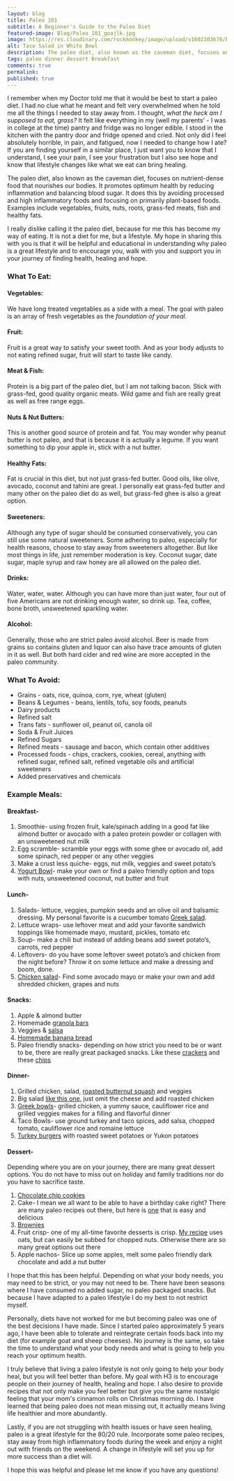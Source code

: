 ```yaml
---
layout: blog
title: Paleo 101
subtitle: A Beginner's Guide to the Paleo Diet
featured-image: Blog/Paleo_101_goajlk.jpg
image: https://res.cloudinary.com/rockmonkey/image/upload/v1602103678/Blog/Paleo_101_goajlk.jpg
alt: Taco Salad in White Bowl
description: The paleo diet, also known as the caveman diet, focuses on nutrient-dense food that nourishes our bodies. It promotes optimum health by reducing inflammation and balancing blood sugar.
tags: paleo dinner dessert Breakfast
comments: true
permalink:
published: true
---
```

I remember when my Doctor told me that it would be best to start a paleo diet. I had no clue what he meant and felt very overwhelmed when he told me all the things I needed to stay away from. I thought, *what the heck am I supposed to eat, grass?*
It felt like everything in my (well my parents’ - I was in college at the time) pantry and fridge was no longer edible. I stood in the kitchen with the pantry door and fridge opened and cried. Not only did I feel absolutely horrible, in pain, and fatigued, now I needed to change how I ate?
If you are finding yourself in a similar place, I just want you to know that I understand, I see your pain, I see your frustration but I also see hope and know that lifestyle changes like what we eat can bring healing.

The paleo diet, also known as the caveman diet, focuses on nutrient-dense food that nourishes our bodies. It promotes optimum health by reducing inflammation and balancing blood sugar. It does this by avoiding processed and high inflammatory foods and focusing on primarily plant-based foods. Examples include vegetables, fruits, nuts, roots, grass-fed meats, fish and healthy fats.

I really dislike calling it the paleo diet, because for me this has become my way of eating. It is not a diet for me, but a lifestyle. My hope in sharing this with you is that it will be helpful and educational in understanding why paleo is a great lifestyle and to encourage you, walk with you and support you in your journey of finding health, healing and hope.

### What To Eat:

#### Vegetables:
We have long treated vegetables as a side with a meal. The goal with paleo is an array of fresh vegetables as the *foundation of your meal*.

#### Fruit:
Fruit is a great way to satisfy your sweet tooth. And as your body adjusts to not eating refined sugar, fruit will start to taste like candy.

#### Meat & Fish:
Protein is a big part of the paleo diet, but I am not talking bacon. Stick with grass-fed, good quality organic meats. Wild game and fish are really great as well as free range eggs.

#### Nuts & Nut Butters:
This is another good source of protein and fat. You may wonder why peanut butter is not paleo, and that is because it is actually a legume. If you want something to dip your apple in, stick with a nut butter.

#### Healthy Fats:
Fat is crucial in this diet, but not just grass-fed butter. Good oils, like olive, avocado, coconut and tahini are great. I personally eat grass-fed butter and many other on the paleo diet do as well, but grass-fed ghee is also a great option.

#### Sweeteners:
Although any type of sugar should be consumed conservatively, you can still use some natural sweeteners. Some adhering to paleo, especially for health reasons, choose to stay away from sweeteners altogether. But like most things in life, just remember moderation is key. Coconut sugar, date sugar, maple syrup and raw honey are all allowed on the paleo diet.

#### Drinks:
Water, water, water. Although you can have more than just water, four out of five Americans are not drinking enough water, so drink up. Tea, coffee, bone broth, unsweetened sparkling water.

#### Alcohol:
Generally, those who are strict paleo avoid alcohol. Beer is made from grains so contains gluten and liquor can also have trace amounts of gluten in it as well. But both hard cider and red wine are more accepted in the paleo community.

### What To Avoid:

* Grains - oats, rice, quinoa, corn, rye, wheat (gluten)
* Beans & Legumes - beans, lentils, tofu, soy foods, peanuts
* Dairy products
* Refined salt
* Trans fats - sunflower oil, peanut oil, canola oil
* Soda & Fruit Juices
* Refined Sugars
* Refined meats - sausage and bacon, which contain other additives
* Processed foods - chips, crackers, cookies, cereal, anything with refined sugar, refined salt, refined vegetable oils and artificial sweeteners
* Added preservatives and chemicals

### Example Meals:

#### Breakfast-
1. Smoothie- using frozen fruit, kale/spinach adding in a good fat like almond butter or avocado with a paleo protein powder or collagen with an unsweetened nut milk
2. Egg scramble- scramble your eggs with some ghee or avocado oil, add some spinach, red pepper or any other veggies
3. Make a crust less quiche- eggs, nut milk, veggies and sweet potato’s
4. [Yogurt Bowl](https://h3withlaura.com/2020/02/24/yogurt-bowls/)- make your own or find a paleo friendly option and tops with nuts, unsweetened coconut, nut butter and fruit

#### Lunch-
1. Salads- lettuce, veggies, pumpkin seeds and an olive oil and balsamic dressing. My personal favorite is a cucumber tomato [Greek salad](https://h3withlaura.com/2020/04/17/greek-salad/).
2. Lettuce wraps- use leftover meat and add your favorite sandwich toppings like homemade mayo, mustard, pickles, tomato etc
3. Soup- make a chili but instead of adding beans add sweet potato’s, carrots, red pepper
4. Leftovers- do you have some leftover sweet potato’s and chicken from the night before? Throw it on some lettuce and make a dressing and boom, done.
5. [Chicken salad](https://h3withlaura.com/2020/06/23/chicken-salad/)- Find some avocado mayo or make your own and add shredded chicken, grapes and nuts


#### Snacks:
1. Apple & almond butter
2. Homemade [granola bars](https://h3withlaura.com/2020/03/27/granola-bars/)
3. Veggies & [salsa](https://h3withlaura.com/2020/05/15/fire-roasted-salsa-applewood/)
4. [Homemade banana bread](https://h3withlaura.com/2020/04/10/banana-bread/)
5. Paleo friendly snacks- depending on how strict you need to be or want to be, there are really great packaged snacks. Like these [crackers](https://www.amazon.com/gp/product/B01CI3TADE/ref=as_li_tl?ie=UTF8&camp=1789&creative=9325&creativeASIN=B01CI3TADE&linkCode=as2&tag=h3withlaura-20&linkId=21e061c78a4bd35453e429d834222eb6) and these [chips](https://www.amazon.com/gp/product/B07NP4SLP6/ref=as_li_tl?ie=UTF8&camp=1789&creative=9325&creativeASIN=B07NP4SLP6&linkCode=as2&tag=h3withlaura-20&linkId=f3aa4e75b624553026d95fdcd53fe4c8)


#### Dinner-
1. Grilled chicken, salad, [roasted butternut squash](https://h3withlaura.com/2020/04/24/roasted-butternut-squash/) and veggies
2. Big salad [like this one](https://h3withlaura.com/2020/03/06/burger-up-salad/), just omit the cheese and add roasted chicken
3. [Greek bowls](https://h3withlaura.com/2020/04/03/greek-tzatziki/)- grilled chicken, a yummy sauce, cauliflower rice and grilled veggies makes for a filling and flavorful dinner
4. Taco Bowls- use ground turkey and taco spices, add salsa, chopped tomato, cauliflower rice and romaine lettuce
5. [Turkey burgers](https://h3withlaura.com/2020/07/10/feta-kale-turkey-burgers/) with roasted sweet potatoes or Yukon potatoes

#### Dessert-
Depending where you are on your journey, there are many great dessert options. You do not have to miss out on holiday and family traditions nor do you have to sacrifice taste.
1. [Chocolate chip cookies](https://h3withlaura.com/2020/02/28/paleo-chocolate-chip-cookies/)
2. Cake- I mean we all want to be able to have a birthday cake right? There are many paleo recipes out there, but here is [one](https://h3withlaura.com/2020/06/26/funfetti-cake/) that is easy and delicious
3. [Brownies](https://h3withlaura.com/2020/07/03/fudgy-brownies/)
4. Fruit crisp- one of my all-time favorite desserts is crisp. [My recipe](https://h3withlaura.com/2020/05/08/strawberry-pecan-crisp/) uses oats, but can easily be subbed for chopped nuts. Otherwise there are so many great options out there
5. Apple nachos- Slice up some apples, melt some paleo friendly dark chocolate and add a nut butter

I hope that this has been helpful. Depending on what your body needs, you may need to be strict, or you may not need to be. There have been seasons where I have consumed no added sugar, no paleo packaged snacks.  But because I have adapted to a paleo lifestyle I do my best to not restrict myself.

Personally, diets have not worked for me but becoming paleo was one of the best decisions I have made. Since I started paleo approximately 5 years ago, I have been able to tolerate and reintegrate certain foods back into my diet (for example goat and sheep cheeses). No journey is the same, so take the time to understand what your body needs and what is going to help you reach your optimum health.

I truly believe that living a paleo lifestyle is not only going to help your body heal, but you will feel better than before. My goal with H3 is to encourage people on their journey of health, healing and hope. I also desire to provide recipes that not only make you feel better but give you the same nostalgic feeling that your mom's cinnamon rolls on Christmas morning do. I have learned that being paleo does not mean missing out, it actually means living life healthier and more abundantly.

Lastly, if you are not struggling with health issues or have seen healing, paleo is a great lifestyle for the 80/20 rule. Incorporate some paleo recipes, stay away from high inflammatory foods during the week and enjoy a night out with friends on the weekend. A change in lifestyle will set you up for more success than a diet will.

I hope this was helpful and please let me know if you have any questions!
